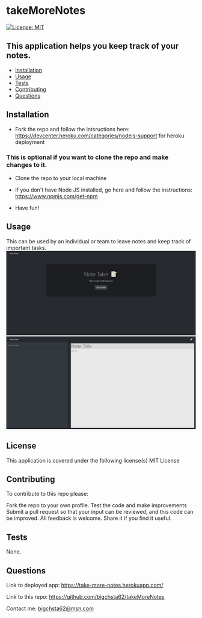 # takeMoreNotes
[![License: MIT](https://img.shields.io/badge/License-MIT-yellow.svg)](https://opensource.org/licenses/MIT)

## This application helps you keep track of your notes.

* [Installation](#installation)
* [Usage](#usage)
* [Tests](#tests)
* [Contributing](#contributing)
* [Questions](#questions)


## Installation
 * Fork the repo and follow the intsructions here:
   https://devcenter.heroku.com/categories/nodejs-support for heroku deployment
   
  ### This is optional if you want to clone the repo and make changes to it.
 * Clone the repo to your local machine 
   
 * If you don't have Node JS installed, go here and follow the instructions:
   https://www.npmjs.com/get-npm
   
 * Have fun!

## Usage
 This can be used by an individual or team to leave notes and keep track of important tasks.
 ![Start page](https://github.com/bigchsta62/takeMoreNotes/blob/master/app/images/Note%20taker%201.jpg?raw=true)
 ![Notes](https://github.com/bigchsta62/takeMoreNotes/blob/master/app/images/note%20taker%202.jpg?raw=true)

## License
This application is covered under the following license(s)
MIT License

## Contributing
 To contribute to this repo please:

Fork the repo to your own profile.
Test the code and make improvements
Submit a pull request so that your input can be reviewed, and this code can be improved.
All feedback is welcome.
Share it if you find it useful.

## Tests
 None.

## Questions
Link to deployed app:  https://take-more-notes.herokuapp.com/

Link to this repo:  https://github.com/bigchsta62/takeMoreNotes

Contact me:  bigchsta62@msn.com
